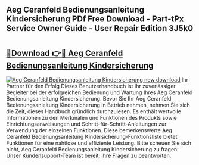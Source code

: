 ## Aeg Ceranfeld Bedienungsanleitung Kindersicherung PDf Free Download - Part-tPx Service Owner Guide - User Repair Edition 3J5k0

# <h2><a href="http://df1on4g.blite.top/?on=Aeg+Ceranfeld+Bedienungsanleitung+Kindersicherung">🔗Download 👉🔴 Aeg Ceranfeld Bedienungsanleitung Kindersicherung</a></h2>

[![Aeg Ceranfeld Bedienungsanleitung Kindersicherung new download](https://i.imgur.com/lujVjoI.png)](http://df1on4g.blite.top/?on=Aeg+Ceranfeld+Bedienungsanleitung+Kindersicherung)
Ihr Partner für den Erfolg Dieses Benutzerhandbuch ist Ihr zuverlässiger Begleiter bei der erfolgreichen Bedienung und Wartung Ihres Aeg Ceranfeld Bedienungsanleitung Kindersicherung. Bevor Sie Ihr Aeg Ceranfeld Bedienungsanleitung Kindersicherung in Betrieb nehmen, nehmen Sie sich die Zeit, dieses Handbuch gründlich durchzulesen. Es enthält wertvolle Informationen zu den Merkmalen und Funktionen des Produkts sowie Einrichtungsanweisungen und Schritt-für-Schritt-Anleitungen zur Verwendung der einzelnen Funktionen. Diese bemerkenswerte Aeg Ceranfeld Bedienungsanleitung Kindersicherung-Funktionsliste bietet Funktionen für eine nahtlose und effiziente Leistung. Bitte scheuen Sie sich nicht, Aeg Ceranfeld Bedienungsanleitung Kindersicherung zu fragen. Unser Kundensupport-Team ist bereit, Ihre Fragen zu beantworten.
